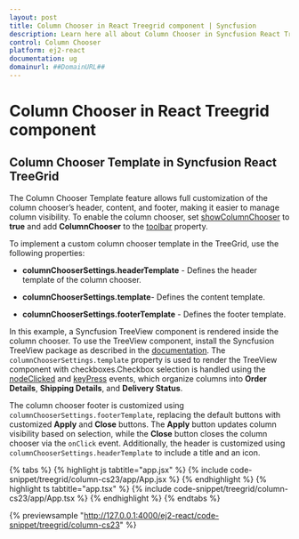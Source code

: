 ```yaml
---
layout: post
title: Column Chooser in React Treegrid component | Syncfusion
description: Learn here all about Column Chooser in Syncfusion React Treegrid component of Syncfusion Essential JS 2 and more.
control: Column Chooser 
platform: ej2-react
documentation: ug
domainurl: ##DomainURL##
---
```


# Column Chooser in React Treegrid component

## Column Chooser Template in Syncfusion React TreeGrid

The Column Chooser Template feature allows full customization of the column chooser’s header, content, and footer, making it easier to manage column visibility. To enable the column chooser, set [showColumnChooser](https://ej2.syncfusion.com/react/documentation/api/treegrid/#showcolumnchooser) to **true** and add **ColumnChooser** to the [toolbar](https://ej2.syncfusion.com/react/documentation/api/treegrid#toolbar) property.

To implement a custom column chooser template in the TreeGrid, use the following properties:

* **columnChooserSettings.headerTemplate** - Defines the header template of the column chooser.

* **columnChooserSettings.template**- Defines the content template.

* **columnChooserSettings.footerTemplate** - Defines the footer template.

In this example, a Syncfusion TreeView component is rendered inside the column chooser. To use the TreeView component, install the Syncfusion TreeView package as described in the [documentation](https://ej2.syncfusion.com/react/documentation/treeview/getting-started). The `columnChooserSettings.template` property is used to render the TreeView component with checkboxes.Checkbox selection is handled using the [nodeClicked](https://ej2.syncfusion.com/react/documentation/api/treeview#nodeclicked) and [keyPress](https://ej2.syncfusion.com/react/documentation/api/treeview#keypress) events, which organize columns into **Order Details**, **Shipping Details**, and **Delivery Status**.

The column chooser footer is customized using `columnChooserSettings.footerTemplate`, replacing the default buttons with customized **Apply** and **Close** buttons. The **Apply** button updates column visibility based on selection, while the **Close** button closes the column chooser via the `onClick` event. Additionally, the header is customized using `columnChooserSettings.headerTemplate` to include a title and an icon.

{% tabs %}
{% highlight js tabtitle="app.jsx" %}
{% include code-snippet/treegrid/column-cs23/app/App.jsx %}
{% endhighlight %}
{% highlight ts tabtitle="app.tsx" %}
{% include code-snippet/treegrid/column-cs23/app/App.tsx %}
{% endhighlight %}
{% endtabs %}

 {% previewsample "http://127.0.0.1:4000/ej2-react/code-snippet/treegrid/column-cs23" %}
